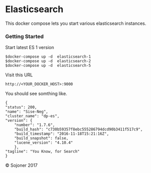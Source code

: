 # Elasticsearch 
This docker compose lets you start various elasticsearch instances.

### Getting Started

Start latest ES 1 version 

    $docker-compose up -d  elasticsearch-1
    $docker-compose up -d  elasticsearch-2
    $docker-compose up -d  elasticsearch-5

Visit this URL

    http://<YOUR_DOCKER_HOST>:9000

You should see somthing like.

    {
    "status": 200,
    "name": "Sise-Neg",
    "cluster_name": "dp-es",
    "version": {
        "number": "1.7.6",
        "build_hash": "c730b59357f8ebc555286794dcd90b3411f517c9",
        "build_timestamp": "2016-11-18T15:21:16Z",
        "build_snapshot": false,
        "lucene_version": "4.10.4"
        },
    "tagline": "You Know, for Search"
    }


© Sojoner 2017